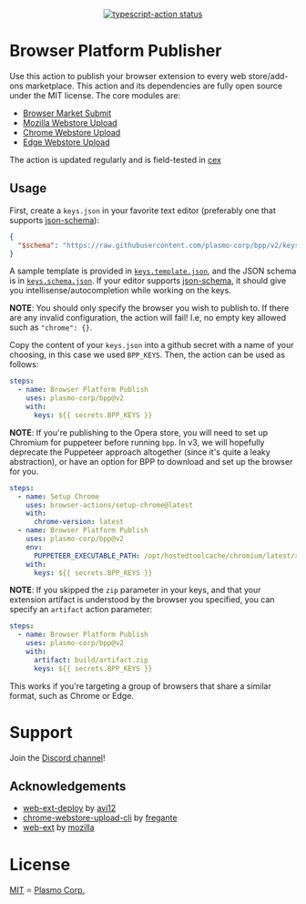 <p align="center">
  <a href="https://github.com/plasmo-corp/bpp/actions"><img alt="typescript-action status" src="https://github.com/plasmo-corp/bpp/workflows/build-test/badge.svg"></a>
</p>

# Browser Platform Publisher

Use this action to publish your browser extension to every web store/add-ons marketplace. This action and its dependencies are fully open source under the MIT license. The core modules are:

- [Browser Market Submit](https://github.com/plasmo-corp/bms)
- [Mozilla Webstore Upload](https://www.npmjs.com/package/@plasmo-corp/mwu)
- [Chrome Webstore Upload](https://www.npmjs.com/package/@plasmo-corp/cwu)
- [Edge Webstore Upload](https://www.npmjs.com/package/@plasmo-corp/ewu)

The action is updated regularly and is field-tested in [cex](https://github.com/plasmo-corp/cex/actions)

## Usage

First, create a `keys.json` in your favorite text editor (preferably one that supports [json-schema](https://json-schema.org/)):

```json
{
  "$schema": "https://raw.githubusercontent.com/plasmo-corp/bpp/v2/keys.schema.json"
}
```

A sample template is provided in [`keys.template.json`](./keys.template.json), and the JSON schema is in [`keys.schema.json`](./keys.schema.json). If your editor supports [json-schema](https://json-schema.org/), it should give you intellisense/autocompletion while working on the keys.

**NOTE**: You should only specify the browser you wish to publish to. If there are any invalid configuration, the action will fail! I.e, no empty key allowed such as `"chrome": {}`.

Copy the content of your `keys.json` into a github secret with a name of your choosing, in this case we used `BPP_KEYS`. Then, the action can be used as follows:

```yaml
steps:
  - name: Browser Platform Publish
    uses: plasmo-corp/bpp@v2
    with:
      keys: ${{ secrets.BPP_KEYS }}
```

**NOTE**: If you're publishing to the Opera store, you will need to set up Chromium for puppeteer before running `bpp`. In v3, we will hopefully deprecate the Puppeteer approach altogether (since it's quite a leaky abstraction), or have an option for BPP to download and set up the browser for you.

```yaml
steps:
  - name: Setup Chrome
    uses: browser-actions/setup-chrome@latest
    with:
      chrome-version: latest
  - name: Browser Platform Publish
    uses: plasmo-corp/bpp@v2
    env:
      PUPPETEER_EXECUTABLE_PATH: /opt/hostedtoolcache/chromium/latest/x64/chrome
    with:
      keys: ${{ secrets.BPP_KEYS }}
```

**NOTE**: If you skipped the `zip` parameter in your keys, and that your extension artifact is understood by the browser you specified, you can specify an `artifact` action parameter:

```yaml
steps:
  - name: Browser Platform Publish
    uses: plasmo-corp/bpp@v2
    with:
      artifact: build/artifact.zip
      keys: ${{ secrets.BPP_KEYS }}
```

This works if you're targeting a group of browsers that share a similar format, such as Chrome or Edge.

# Support

Join the [Discord channel](https://discord.browser.market)!

## Acknowledgements

- [web-ext-deploy](https://github.com/avi12/web-ext-deploy) by [avi12](https://github.com/avi12)
- [chrome-webstore-upload-cli](https://github.com/fregante/chrome-webstore-upload-cli) by [fregante](https://github.com/fregante)
- [web-ext](https://github.com/mozilla/web-ext) by [mozilla](https://github.com/mozilla)

# License

[MIT](./license) ⭐ [Plasmo Corp.](https://plasmo.com)
